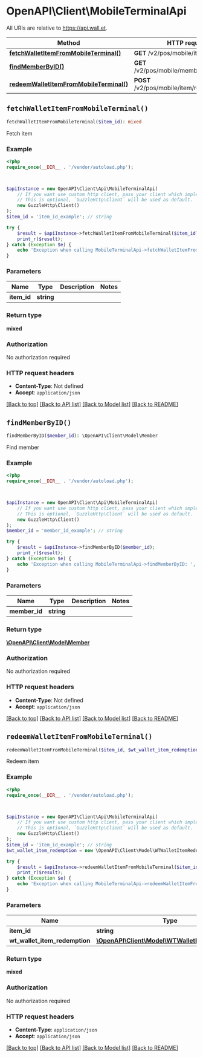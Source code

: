 # OpenAPI\Client\MobileTerminalApi

All URIs are relative to https://api.wall.et.

Method | HTTP request | Description
------------- | ------------- | -------------
[**fetchWalletItemFromMobileTerminal()**](MobileTerminalApi.md#fetchWalletItemFromMobileTerminal) | **GET** /v2/pos/mobile/item/{itemID} | Fetch item
[**findMemberByID()**](MobileTerminalApi.md#findMemberByID) | **GET** /v2/pos/mobile/member/{memberID} | Find member
[**redeemWalletItemFromMobileTerminal()**](MobileTerminalApi.md#redeemWalletItemFromMobileTerminal) | **POST** /v2/pos/mobile/item/redeem/{itemID} | Redeem item


## `fetchWalletItemFromMobileTerminal()`

```php
fetchWalletItemFromMobileTerminal($item_id): mixed
```

Fetch item

### Example

```php
<?php
require_once(__DIR__ . '/vendor/autoload.php');



$apiInstance = new OpenAPI\Client\Api\MobileTerminalApi(
    // If you want use custom http client, pass your client which implements `GuzzleHttp\ClientInterface`.
    // This is optional, `GuzzleHttp\Client` will be used as default.
    new GuzzleHttp\Client()
);
$item_id = 'item_id_example'; // string

try {
    $result = $apiInstance->fetchWalletItemFromMobileTerminal($item_id);
    print_r($result);
} catch (Exception $e) {
    echo 'Exception when calling MobileTerminalApi->fetchWalletItemFromMobileTerminal: ', $e->getMessage(), PHP_EOL;
}
```

### Parameters

Name | Type | Description  | Notes
------------- | ------------- | ------------- | -------------
 **item_id** | **string**|  |

### Return type

**mixed**

### Authorization

No authorization required

### HTTP request headers

- **Content-Type**: Not defined
- **Accept**: `application/json`

[[Back to top]](#) [[Back to API list]](../../README.md#endpoints)
[[Back to Model list]](../../README.md#models)
[[Back to README]](../../README.md)

## `findMemberByID()`

```php
findMemberByID($member_id): \OpenAPI\Client\Model\Member
```

Find member

### Example

```php
<?php
require_once(__DIR__ . '/vendor/autoload.php');



$apiInstance = new OpenAPI\Client\Api\MobileTerminalApi(
    // If you want use custom http client, pass your client which implements `GuzzleHttp\ClientInterface`.
    // This is optional, `GuzzleHttp\Client` will be used as default.
    new GuzzleHttp\Client()
);
$member_id = 'member_id_example'; // string

try {
    $result = $apiInstance->findMemberByID($member_id);
    print_r($result);
} catch (Exception $e) {
    echo 'Exception when calling MobileTerminalApi->findMemberByID: ', $e->getMessage(), PHP_EOL;
}
```

### Parameters

Name | Type | Description  | Notes
------------- | ------------- | ------------- | -------------
 **member_id** | **string**|  |

### Return type

[**\OpenAPI\Client\Model\Member**](../Model/Member.md)

### Authorization

No authorization required

### HTTP request headers

- **Content-Type**: Not defined
- **Accept**: `application/json`

[[Back to top]](#) [[Back to API list]](../../README.md#endpoints)
[[Back to Model list]](../../README.md#models)
[[Back to README]](../../README.md)

## `redeemWalletItemFromMobileTerminal()`

```php
redeemWalletItemFromMobileTerminal($item_id, $wt_wallet_item_redemption): mixed
```

Redeem item

### Example

```php
<?php
require_once(__DIR__ . '/vendor/autoload.php');



$apiInstance = new OpenAPI\Client\Api\MobileTerminalApi(
    // If you want use custom http client, pass your client which implements `GuzzleHttp\ClientInterface`.
    // This is optional, `GuzzleHttp\Client` will be used as default.
    new GuzzleHttp\Client()
);
$item_id = 'item_id_example'; // string
$wt_wallet_item_redemption = new \OpenAPI\Client\Model\WTWalletItemRedemption(); // \OpenAPI\Client\Model\WTWalletItemRedemption

try {
    $result = $apiInstance->redeemWalletItemFromMobileTerminal($item_id, $wt_wallet_item_redemption);
    print_r($result);
} catch (Exception $e) {
    echo 'Exception when calling MobileTerminalApi->redeemWalletItemFromMobileTerminal: ', $e->getMessage(), PHP_EOL;
}
```

### Parameters

Name | Type | Description  | Notes
------------- | ------------- | ------------- | -------------
 **item_id** | **string**|  |
 **wt_wallet_item_redemption** | [**\OpenAPI\Client\Model\WTWalletItemRedemption**](../Model/WTWalletItemRedemption.md)|  |

### Return type

**mixed**

### Authorization

No authorization required

### HTTP request headers

- **Content-Type**: `application/json`
- **Accept**: `application/json`

[[Back to top]](#) [[Back to API list]](../../README.md#endpoints)
[[Back to Model list]](../../README.md#models)
[[Back to README]](../../README.md)
